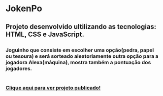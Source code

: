 # JokenPo

<h2> Projeto desenvolvido ultilizando as tecnologias: HTML, CSS e JavaScript.<h2>
<h3>Joguinho que consiste em escolher uma opção(pedra, papel ou tesoura) e será sorteado aleatoriamente outra opção para a jogadora Alexa(máquina), mostra também a pontuação dos jogadores.<h3>
   <br>
<a href="https://playpo.netlify.app/">Clique aqui para ver projeto publicado!</a>

